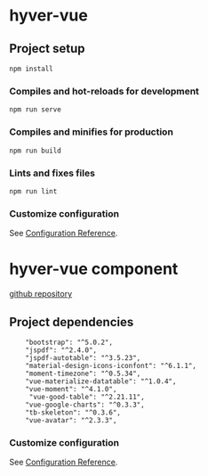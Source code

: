 # hyver-vue

## Project setup
```
npm install
```

### Compiles and hot-reloads for development
```
npm run serve
```

### Compiles and minifies for production
```
npm run build
```

### Lints and fixes files
```
npm run lint
```

### Customize configuration
See [Configuration Reference](https://cli.vuejs.org/config/).

# hyver-vue component
[github repository](https://github.com/hyvercode/hyver-vue)

## Project dependencies
```
    "bootstrap": "^5.0.2",
    "jspdf": "^2.4.0",
    "jspdf-autotable": "^3.5.23",
    "material-design-icons-iconfont": "^6.1.1",
    "moment-timezone": "^0.5.34",
    "vue-materialize-datatable": "^1.0.4",
    "vue-moment": "^4.1.0",
     "vue-good-table": "^2.21.11",
    "vue-google-charts": "^0.3.3",
    "tb-skeleton": "^0.3.6",
    "vue-avatar": "^2.3.3",

```

### Customize configuration
See [Configuration Reference](https://cli.vuejs.org/config/).

